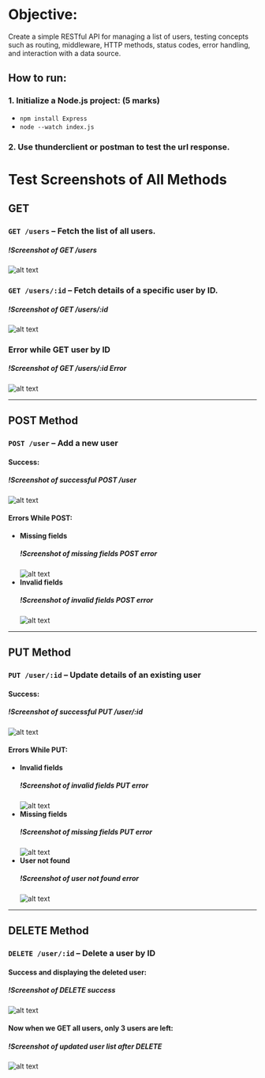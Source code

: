 # Objective:

Create a simple RESTful API for managing a list of users, testing concepts such as routing, middleware, HTTP methods, status codes, error handling, and interaction with a data source.

## How to run:

### 1. Initialize a Node.js project: (5 marks)

- `npm install Express`
- `node --watch index.js`

### 2. Use thunderclient or postman to test the url response.

# Test Screenshots of All Methods

## GET

### `GET /users` – Fetch the list of all users.

##### !Screenshot of GET /users
![alt text](images/GETall.png)

### `GET /users/:id` – Fetch details of a specific user by ID.

##### !Screenshot of GET /users/:id
![alt text](images/GET1.png)

### Error while GET user by ID

##### !Screenshot of GET /users/:id Error
![alt text](images/GETerr.png)

---

## POST Method

### `POST /user` – Add a new user

#### Success:

##### !Screenshot of successful POST /user
![alt text](images/POST.png)

#### Errors While POST:

- **Missing fields**
  ##### !Screenshot of missing fields POST error
  ![alt text](images/POSTerr1.png)
- **Invalid fields**
  ##### !Screenshot of invalid fields POST error
  ![alt text](images/POSTerr2.png)

---

## PUT Method

### `PUT /user/:id` – Update details of an existing user

#### Success:

##### !Screenshot of successful PUT /user/:id
![alt text](images/PUT.png)

#### Errors While PUT:

- **Invalid fields**
  ##### !Screenshot of invalid fields PUT error
  ![alt text](images/PUTerr1.png)
- **Missing fields**
  ##### !Screenshot of missing fields PUT error
  ![alt text](images/PUTerr2.png)
- **User not found**
  ##### !Screenshot of user not found error
  ![alt text](images/PUTerr3.png)

---

## DELETE Method

### `DELETE /user/:id` – Delete a user by ID

#### Success and displaying the deleted user:

##### !Screenshot of DELETE success
![alt text](/images/DEL.png)

#### Now when we GET all users, only 3 users are left:

##### !Screenshot of updated user list after DELETE
![alt text](images/DEL1.png)
